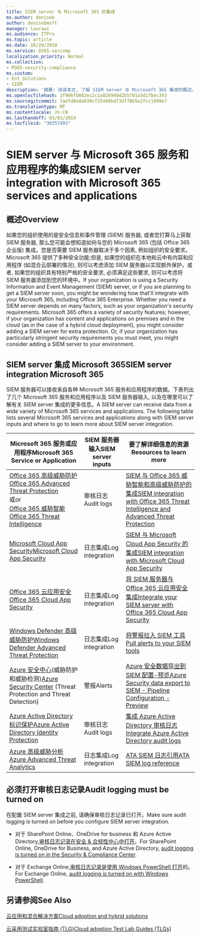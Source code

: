 ```yaml
---
title: SIEM server 与 Microsoft 365 的集成
ms.author: deniseb
author: denisebmsft
manager: laurawi
ms.audience: ITPro
ms.topic: article
ms.date: 10/29/2018
ms.service: O365-seccomp
localization_priority: Normal
ms.collection:
- M365-security-compliance
ms.custom:
- Ent_Solutions
- SIEM
description: '摘要: 阅读本文, 了解 SIEM server 与 Microsoft 365 集成的概述。'
ms.openlocfilehash: 3f906fb082ec2c1a026940d2b5701a3d1fbec393
ms.sourcegitcommit: 7adfd8eda038cf25449bdf3df78b5e2fcc1999e7
ms.translationtype: MT
ms.contentlocale: zh-CN
ms.lasthandoff: 03/01/2019
ms.locfileid: "30357493"
---
```

# <a name="siem-server-integration-with-microsoft-365-services-and-applications"></a><span data-ttu-id="f6a6e-103">SIEM server 与 Microsoft 365 服务和应用程序的集成</span><span class="sxs-lookup"><span data-stu-id="f6a6e-103">SIEM server integration with Microsoft 365 services and applications</span></span>

## <a name="overview"></a><span data-ttu-id="f6a6e-104">概述</span><span class="sxs-lookup"><span data-stu-id="f6a6e-104">Overview</span></span>

<span data-ttu-id="f6a6e-p101">如果您的组织使用的是安全信息和事件管理 (SIEM) 服务器, 或者您打算马上获取 SIEM 服务器, 那么您可能会想知道如何与您的 Microsoft 365 (包括 Office 365 企业版) 集成。您是否需要 SIEM 服务器取决于多个因素, 例如组织的安全要求。Microsoft 365 提供了多种安全功能;但是, 如果您的组织在本地和云中有内容和应用程序 (如混合云部署的情况), 则可以考虑添加 SIEM 服务器以实现额外保护。或者, 如果您的组织具有特别严格的安全要求, 必须满足这些要求, 则可以考虑将 SIEM 服务器添加到您的环境中。</span><span class="sxs-lookup"><span data-stu-id="f6a6e-p101">If your organization is using a Security Information and Event Management (SIEM) server, or if you are planning to get a SIEM server soon, you might be wondering how that'll integrate with your Microsoft 365, including Office 365 Enterprise. Whether you need a SIEM server depends on many factors, such as your organization's security requirements. Microsoft 365 offers a variety of security features; however, if your organization has content and applications on premises and in the cloud (as in the case of a hybrid cloud deployment), you might consider adding a SIEM server for extra protection. Or, if your organization has particularly stringent security requirements you must meet, you might consider adding a SIEM server to your environment.</span></span>

## <a name="siem-server-integration-microsoft-365"></a><span data-ttu-id="f6a6e-109">SIEM server 集成 Microsoft 365</span><span class="sxs-lookup"><span data-stu-id="f6a6e-109">SIEM server integration Microsoft 365</span></span>

<span data-ttu-id="f6a6e-p102">SIEM 服务器可以接收来自各种 Microsoft 365 服务和应用程序的数据。下表列出了几个 Microsoft 365 服务和应用程序以及 SIEM 服务器输入, 以及在哪里可以了解有关 SIEM server 集成的更多信息。</span><span class="sxs-lookup"><span data-stu-id="f6a6e-p102">A SIEM server can receive data from a wide variety of Microsoft 365 services and applications. The following table lists several Microsoft 365 services and applications along with SIEM server inputs and where to go to learn more about SIEM server integration.</span></span> 

| <span data-ttu-id="f6a6e-112">Microsoft 365 服务或应用程序</span><span class="sxs-lookup"><span data-stu-id="f6a6e-112">Microsoft 365 Service or Application</span></span> | <span data-ttu-id="f6a6e-113">SIEM 服务器输入</span><span class="sxs-lookup"><span data-stu-id="f6a6e-113">SIEM server inputs</span></span> | <span data-ttu-id="f6a6e-114">要了解详细信息的资源</span><span class="sxs-lookup"><span data-stu-id="f6a6e-114">Resources to learn more</span></span> |
| --- | --- | --- |
| [<span data-ttu-id="f6a6e-115">Office 365 高级威胁防护</span><span class="sxs-lookup"><span data-stu-id="f6a6e-115">Office 365 Advanced Threat Protection</span></span>](office-365-atp.md) <br/>   <span data-ttu-id="f6a6e-116">或</span><span class="sxs-lookup"><span data-stu-id="f6a6e-116">or</span></span>   <br/>[<span data-ttu-id="f6a6e-117">Office 365 威胁智能</span><span class="sxs-lookup"><span data-stu-id="f6a6e-117">Office 365 Threat Intelligence</span></span>](office-365-ti.md) | <span data-ttu-id="f6a6e-118">审核日志</span><span class="sxs-lookup"><span data-stu-id="f6a6e-118">Audit logs</span></span> | [<span data-ttu-id="f6a6e-119">SIEM 与 Office 365 威胁智能和高级威胁防护的集成</span><span class="sxs-lookup"><span data-stu-id="f6a6e-119">SIEM integration with Office 365 Threat Intelligence and Advanced Threat Protection</span></span>](siem-integration-with-office-365-ti.md) |
| [<span data-ttu-id="f6a6e-120">Microsoft Cloud App Security</span><span class="sxs-lookup"><span data-stu-id="f6a6e-120">Microsoft Cloud App Security</span></span>](https://docs.microsoft.com/cloud-app-security/what-is-cloud-app-security) | <span data-ttu-id="f6a6e-121">日志集成</span><span class="sxs-lookup"><span data-stu-id="f6a6e-121">Log integration</span></span> | [<span data-ttu-id="f6a6e-122">SIEM 与 Microsoft Cloud App Security 的集成</span><span class="sxs-lookup"><span data-stu-id="f6a6e-122">SIEM integration with Microsoft Cloud App Security</span></span>](https://docs.microsoft.com/cloud-app-security/siem) |
| [<span data-ttu-id="f6a6e-123">Office 365 云应用安全</span><span class="sxs-lookup"><span data-stu-id="f6a6e-123">Office 365 Cloud App Security</span></span>](office-365-cas-overview.md) | <span data-ttu-id="f6a6e-124">日志集成</span><span class="sxs-lookup"><span data-stu-id="f6a6e-124">Log integration</span></span> | [<span data-ttu-id="f6a6e-125">将 SIEM 服务器与 Office 365 云应用安全集成</span><span class="sxs-lookup"><span data-stu-id="f6a6e-125">Integrate your SIEM server with Office 365 Cloud App Security</span></span>](integrate-your-siem-server-with-office-365-cas.md) |
| [<span data-ttu-id="f6a6e-126">Windows Defender 高级威胁防护</span><span class="sxs-lookup"><span data-stu-id="f6a6e-126">Windows Defender Advanced Threat Protection</span></span>](https://docs.microsoft.com/windows/security/threat-protection/) | <span data-ttu-id="f6a6e-127">日志集成</span><span class="sxs-lookup"><span data-stu-id="f6a6e-127">Log integration</span></span> | [<span data-ttu-id="f6a6e-128">将警报拉入 SIEM 工具</span><span class="sxs-lookup"><span data-stu-id="f6a6e-128">Pull alerts to your SIEM tools</span></span>](https://docs.microsoft.com/windows/security/threat-protection/windows-defender-atp/configure-siem-windows-defender-advanced-threat-protection) |
| <span data-ttu-id="f6a6e-129">[Azure 安全中心](https://docs.microsoft.com/azure/security-center/security-center-intro)(威胁防护和威胁检测)</span><span class="sxs-lookup"><span data-stu-id="f6a6e-129">[Azure Security Center](https://docs.microsoft.com/azure/security-center/security-center-intro) (Threat Protection and Threat Detection)</span></span> | <span data-ttu-id="f6a6e-130">警报</span><span class="sxs-lookup"><span data-stu-id="f6a6e-130">Alerts</span></span> | [<span data-ttu-id="f6a6e-131">Azure 安全数据导出到 SIEM 配置-预览</span><span class="sxs-lookup"><span data-stu-id="f6a6e-131">Azure Security data export to SIEM - Pipeline Configuration - Preview</span></span>](https://docs.microsoft.com/azure/security-center/security-center-export-data-to-siem) |
| [<span data-ttu-id="f6a6e-132">Azure Active Directory 标识保护</span><span class="sxs-lookup"><span data-stu-id="f6a6e-132">Azure Active Directory Identity Protection</span></span>](https://docs.microsoft.com/azure/active-directory/identity-protection/overview) | <span data-ttu-id="f6a6e-133">审核日志</span><span class="sxs-lookup"><span data-stu-id="f6a6e-133">Audit logs</span></span> | [<span data-ttu-id="f6a6e-134">集成 Azure Active Directory 审核日志</span><span class="sxs-lookup"><span data-stu-id="f6a6e-134">Integrate Azure Active Directory audit logs</span></span>](https://docs.microsoft.com/azure/security/security-azure-log-integration-ad) |
| [<span data-ttu-id="f6a6e-135">Azure 高级威胁分析</span><span class="sxs-lookup"><span data-stu-id="f6a6e-135">Azure Advanced Threat Analytics</span></span>](https://docs.microsoft.com/azure/security/azure-threat-detection) | <span data-ttu-id="f6a6e-136">日志集成</span><span class="sxs-lookup"><span data-stu-id="f6a6e-136">Log integration</span></span> | [<span data-ttu-id="f6a6e-137">ATA SIEM 日志引用</span><span class="sxs-lookup"><span data-stu-id="f6a6e-137">ATA SIEM log reference</span></span>](https://docs.microsoft.com/advanced-threat-analytics/cef-format-sa) |

## <a name="audit-logging-must-be-turned-on"></a><span data-ttu-id="f6a6e-138">必须打开审核日志记录</span><span class="sxs-lookup"><span data-stu-id="f6a6e-138">Audit logging must be turned on</span></span>

<span data-ttu-id="f6a6e-139">在配置 SIEM server 集成之前, 请确保审核日志记录已打开。</span><span class="sxs-lookup"><span data-stu-id="f6a6e-139">Make sure audit logging is turned on before you configure SIEM server integration.</span></span> 

- <span data-ttu-id="f6a6e-140">对于 SharePoint Online、OneDrive for business 和 Azure Active Directory,[审核日志记录在安全 & 合规性中心中打开](https://docs.microsoft.com/office365/securitycompliance/turn-audit-log-search-on-or-off)。</span><span class="sxs-lookup"><span data-stu-id="f6a6e-140">For SharePoint Online, OneDrive for Business, and Azure Active Directory, [audit logging is turned on in the Security & Compliance Center](https://docs.microsoft.com/office365/securitycompliance/turn-audit-log-search-on-or-off).</span></span>

- <span data-ttu-id="f6a6e-141">对于 Exchange Online,[审核日志记录是使用 Windows PowerShell 打开](https://docs.microsoft.com/office365/securitycompliance/enable-mailbox-auditing)的。</span><span class="sxs-lookup"><span data-stu-id="f6a6e-141">For Exchange Online, [audit logging is turned on with Windows PowerShell](https://docs.microsoft.com/office365/securitycompliance/enable-mailbox-auditing).</span></span>
 
## <a name="see-also"></a><span data-ttu-id="f6a6e-142">另请参阅</span><span class="sxs-lookup"><span data-stu-id="f6a6e-142">See Also</span></span>

[<span data-ttu-id="f6a6e-143">云应用和混合解决方案</span><span class="sxs-lookup"><span data-stu-id="f6a6e-143">Cloud adoption and hybrid solutions</span></span>](https://docs.microsoft.com/office365/enterprise/cloud-adoption-and-hybrid-solutions)
  
[<span data-ttu-id="f6a6e-144">云采用测试实验室指南 (TLG)</span><span class="sxs-lookup"><span data-stu-id="f6a6e-144">Cloud adoption Test Lab Guides (TLGs)</span></span>](https://docs.microsoft.com/office365/enterprise/cloud-adoption-test-lab-guides-tlgs)


